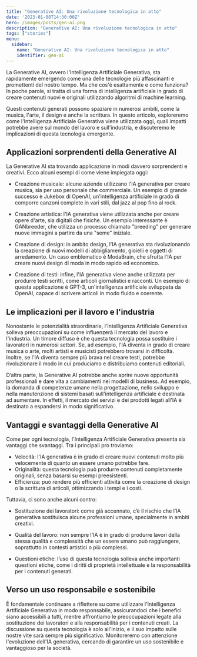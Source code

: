 ```yaml
---
title: "Generative AI: Una rivoluzione tecnologica in atto"
date: '2023-01-08T14:30:00Z'
hero: /images/posts/gen-ai.png
description: "Generative AI: Una rivoluzione tecnologica in atto"
tags: ["stories"]
menu:
  sidebar:
    name: "Generative AI: Una rivoluzione tecnologica in atto"
    identifier: gen-ai
---
```


La Generative AI, ovvero l'Intelligenza Artificiale Generativa, sta rapidamente emergendo come una delle tecnologie più affascinanti e promettenti del nostro tempo. Ma che cos'è esattamente e come funziona? In poche parole, si tratta di una forma di intelligenza artificiale in grado di creare contenuti nuovi e originali utilizzando algoritmi di machine learning.

Questi contenuti generati possono spaziare in numerosi ambiti, come la musica, l'arte, il design e anche la scrittura. In questo articolo, esploreremo come l'Intelligenza Artificiale Generativa viene utilizzata oggi, quali impatti potrebbe avere sul mondo del lavoro e sull'industria, e discuteremo le implicazioni di questa tecnologia emergente.

## Applicazioni sorprendenti della Generative AI
La Generative AI sta trovando applicazione in modi davvero sorprendenti e creativi. Ecco alcuni esempi di come viene impiegata oggi:

- Creazione musicale: alcune aziende utilizzano l'IA generativa per creare musica, sia per uso personale che commerciale. Un esempio di grande successo è Jukebox di OpenAI, un'intelligenza artificiale in grado di comporre canzoni complete in vari stili, dal jazz al pop fino al rock.

- Creazione artistica: l'IA generativa viene utilizzata anche per creare opere d'arte, sia digitali che fisiche. Un esempio interessante è GANbreeder, che utilizza un processo chiamato "breeding" per generare nuove immagini a partire da una "seme" iniziale.

- Creazione di design: in ambito design, l'IA generativa sta rivoluzionando la creazione di nuovi modelli di abbigliamento, gioielli e oggetti di arredamento. Un caso emblematico è ModaBrain, che sfrutta l'IA per creare nuovi design di moda in modo rapido ed economico.

- Creazione di testi: infine, l'IA generativa viene anche utilizzata per produrre testi scritti, come articoli giornalistici e racconti. Un esempio di questa applicazione è GPT-3, un'intelligenza artificiale sviluppata da OpenAI, capace di scrivere articoli in modo fluido e coerente.

## Le implicazioni per il lavoro e l'industria
Nonostante le potenzialità straordinarie, l'Intelligenza Artificiale Generativa solleva preoccupazioni su come influenzerà il mercato del lavoro e l'industria. Un timore diffuso è che questa tecnologia possa sostituire i lavoratori in numerosi settori. Se, ad esempio, l'IA diventa in grado di creare musica o arte, molti artisti e musicisti potrebbero trovarsi in difficoltà. Inoltre, se l'IA diventa sempre più brava nel creare testi, potrebbe rivoluzionare il modo in cui produciamo e distribuiamo contenuti editoriali.

D’altra parte, la Generative AI potrebbe anche aprire nuove opportunità professionali e dare vita a cambiamenti nei modelli di business. Ad esempio, la domanda di competenze umane nella progettazione, nello sviluppo e nella manutenzione di sistemi basati sull'intelligenza artificiale è destinata ad aumentare. In effetti, il mercato dei servizi e dei prodotti legati all'IA è destinato a espandersi in modo significativo.

## Vantaggi e svantaggi della Generative AI
Come per ogni tecnologia, l'Intelligenza Artificiale Generativa presenta sia vantaggi che svantaggi. Tra i principali pro troviamo:

- Velocità: l'IA generativa è in grado di creare nuovi contenuti molto più velocemente di quanto un essere umano potrebbe fare.
- Originalità: questa tecnologia può produrre contenuti completamente originali, senza basarsi su esempi preesistenti.
- Efficienza: può rendere più efficienti attività come la creazione di design o la scrittura di articoli, ottimizzando i tempi e i costi.

Tuttavia, ci sono anche alcuni contro:
- Sostituzione dei lavoratori: come già accennato, c’è il rischio che l’IA generativa sostituisca alcune professioni umane, specialmente in ambiti creativi.

- Qualità del lavoro: non sempre l'IA è in grado di produrre lavori della stessa qualità e complessità che un essere umano può raggiungere, soprattutto in contesti artistici o più complessi.

- Questioni etiche: l’uso di questa tecnologia solleva anche importanti questioni etiche, come i diritti di proprietà intellettuale e la responsabilità per i contenuti generati.

## Verso un uso responsabile e sostenibile
È fondamentale continuare a riflettere su come utilizzare l'Intelligenza Artificiale Generativa in modo responsabile, assicurandoci che i benefici siano accessibili a tutti, mentre affrontiamo le preoccupazioni legate alla sostituzione dei lavoratori e alla responsabilità per i contenuti creati. La discussione su questa tecnologia è solo all'inizio, e il suo impatto sulle nostre vite sarà sempre più significativo. Monitoreremo con attenzione l'evoluzione dell'IA generativa, cercando di garantire un uso sostenibile e vantaggioso per la società.